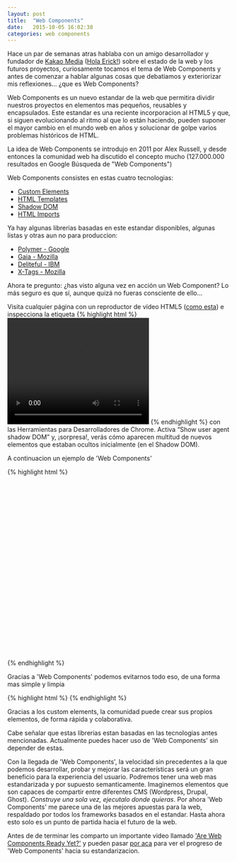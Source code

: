```yaml
---
layout: post
title:  "Web Components"
date:   2015-10-05 16:02:38
categories: web components
---
```


Hace un par de semanas atras hablaba con un amigo desarrollador y fundador de [Kakao Media](www.kakaomedia.com) ([Hola Erick!](http://www.twitter.com/eveevans)) sobre el estado de la web y los futuros proyectos, curiosamente tocamos el tema de Web Components y antes de comenzar a hablar algunas cosas que debatiamos y exteriorizar mis reflexiones... ¿que es Web Components?

Web Components es un nuevo estandar de la web que permitira dividir nuestros proyectos en elementos mas pequeños, reusables y encapsulados. Este estandar es una reciente incorporacion al HTML5 y que, si siguen evolucionando al ritmo al que lo están haciendo, pueden suponer el mayor cambio en el mundo web en años y solucionar de golpe varios problemas históricos de HTML.

La idea de Web Components se introdujo en 2011 por Alex Russell, y desde entonces la comunidad web ha discutido el concepto mucho (127.000.000 resultados en Google Búsqueda de "Web Components")

Web Components consistes en estas cuatro tecnologias:

* [Custom Elements](https://developer.mozilla.org/en-US/docs/Web/Web_Components/Custom_Elements)
* [HTML Templates](https://developer.mozilla.org/en-US/docs/Web/HTML/Element/template)
* [Shadow DOM](https://developer.mozilla.org/en-US/docs/Web/Web_Components/Shadow_DOM)
* [HTML Imports](https://developer.mozilla.org/en-US/docs/Web/Web_Components/HTML_Imports)


Ya hay algunas librerias basadas en este estandar disponibles, algunas listas y otras aun no para produccion:

* [Polymer - Google](https://github.com/polymer/polymer)
* [Gaia - Mozilla](https://github.com/gaia-components/gaia-components)
* [Deliteful - IBM](https://github.com/ibm-js/deliteful)
* [X-Tags - Mozilla](http://x-tags.org/)


Ahora te pregunto: ¿has visto alguna vez en acción un Web Component? Lo más seguro es que sí, aunque quizá no fueras consciente de ello…

Visita cualquier página con un reproductor de vídeo HTML5 ([como esta](http://vimeo.com/blog/post:606)) e inspecciona la etiqueta {% highlight html %}
<video width="320" height="240" controls><source src="pollito.mp4" type="video/mp4"></video> {% endhighlight %} con las Herramientas para Desarrolladores de Chrome. Activa “Show user agent shadow DOM” y, ¡sorpresa!, verás cómo aparecen multitud de nuevos elementos que estaban ocultos inicialmente (en el Shadow DOM).

A continuacion un ejemplo de 'Web Components'

{% highlight html %}
<!DOCTYPE html>
<html>
  <head>
    <style>
      #map_canvas {
        width: 500px;
        height: 400px;
      }
    </style>
    <script src="https://maps.googleapis.com/maps/api/js"></script>
    <script>
      function initialize() {
        var mapCanvas = document.getElementById('map_canvas');
        var mapOptions = {
          center: new google.maps.LatLng(44.5403, -78.5463),
          zoom: 8,
          mapTypeId: google.maps.MapTypeId.ROADMAP
        }
        var map = new google.maps.Map(mapCanvas, mapOptions)
      }
      google.maps.event.addDomListener(window, 'load', initialize);
    </script>
  </head>
  <body>
    <div id="map_canvas"></div>
  </body>
</html>
{% endhighlight %}

Gracias a 'Web Components' podemos evitarnos todo eso, de una forma mas simple y limpia 

{% highlight html %}
<google-map latitude="37.77493" longitude="-122.41942"></google-map>
{% endhighlight %}

Gracias a los custom elements, la comunidad puede crear sus propios elementos, de forma rápida y colaborativa.

Cabe señalar que estas librerias estan basadas en las tecnologias antes mencionadas. Actualmente puedes hacer uso de 'Web Components' sin depender de estas.

Con la llegada de 'Web Components', la velocidad sin precedentes a la que podemos desarrollar, probar y mejorar las características será un gran beneficio para la experiencia del usuario. Podremos tener una web mas estandarizada y por supuesto semanticamente. Imaginemos elementos que son capaces de compartir entre diferentes CMS (Wordpress, Drupal, Ghost). _Construye una sola vez, ejecutalo donde quieras_. Por ahora 'Web Components' me parece una de las mejores apuestas para la web, respaldado por todos los frameworks basados en el estandar. Hasta ahora esto solo es un punto de partida hacia el futuro de la web.

Antes de de terminar les comparto un importante video llamado ['Are Web Components Ready Yet?'](https://www.youtube.com/watch?v=oDtpXhMQeew) y pueden pasar [por aca](http://jonrimmer.github.io/are-we-componentized-yet/) para ver el progreso de 'Web Components' hacia su estandarizacion.

